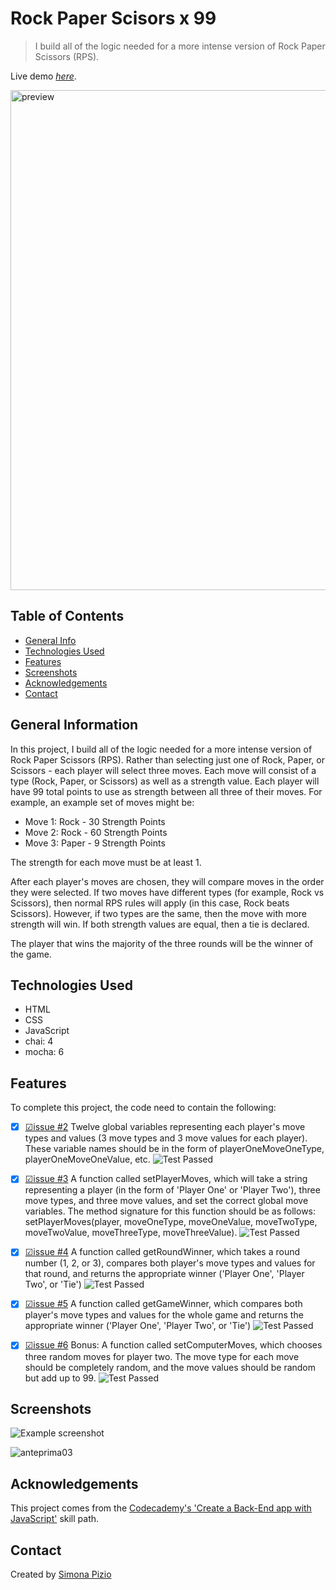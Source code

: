 # Rock Paper Scisors x 99
> I build all of the logic needed for a more intense version of Rock Paper Scissors (RPS).

Live demo [_here_](https://www.example.com). <!-- If you have the project hosted somewhere, include the link here. -->

<img src="https://github.com/SimonaPiz/rock-paper-scisors-x99/assets/91121660/be81894f-507c-4166-ad67-f3de74f8048e" width="800px" alt="preview" title="preview"/>

## Table of Contents
* [General Info](#general-information)
* [Technologies Used](#technologies-used)
* [Features](#features)
* [Screenshots](#screenshots)
* [Acknowledgements](#acknowledgements)
* [Contact](#contact)
<!-- * [License](#license) -->


## General Information
In this project, I build all of the logic needed for a more intense version of Rock Paper Scissors (RPS). Rather than selecting just one of Rock, Paper, or Scissors - each player will select three moves. Each move will consist of a type (Rock, Paper, or Scissors) as well as a strength value. Each player will have 99 total points to use as strength between all three of their moves. For example, an example set of moves might be:

- Move 1: Rock - 30 Strength Points
- Move 2: Rock - 60 Strength Points
- Move 3: Paper - 9 Strength Points

The strength for each move must be at least 1.

After each player's moves are chosen, they will compare moves in the order they were selected. If two moves have different types (for example, Rock vs Scissors), then normal RPS rules will apply (in this case, Rock beats Scissors). However, if two types are the same, then the move with more strength will win. If both strength values are equal, then a tie is declared.

The player that wins the majority of the three rounds will be the winner of the game.


## Technologies Used
- HTML
- CSS
- JavaScript
- chai: 4
- mocha: 6


## Features
To complete this project, the code need to contain the following:

- [x] [☑issue #2](https://github.com/SimonaPiz/rock-paper-scisors-x99/issues/2) Twelve global variables representing each player's move types and values (3 move types and 3 move values for each player). These variable names should be in the form of playerOneMoveOneType, playerOneMoveOneValue, etc.
      ![Test Passed](https://user-images.githubusercontent.com/91121660/270665752-630bb36d-d991-4498-a54c-e144c03a9af0.png)
      
- [x] [☑issue #3](https://github.com/SimonaPiz/rock-paper-scisors-x99/issues/3) A function called setPlayerMoves, which will take a string representing a player (in the form of 'Player One' or 'Player Two'), three move types, and three move values, and set the correct global move variables. The method signature for this function should be as follows: setPlayerMoves(player, moveOneType, moveOneValue, moveTwoType, moveTwoValue, moveThreeType, moveThreeValue).
      ![Test Passed](https://github.com/SimonaPiz/rock-paper-scisors-x99/assets/91121660/91d66d6d-b61f-4088-ba13-3ba99a831ab8)
      
- [x] [☑issue #4](https://github.com/SimonaPiz/rock-paper-scisors-x99/issues/4) A function called getRoundWinner, which takes a round number (1, 2, or 3), compares both player's move types and values for that round, and returns the appropriate winner ('Player One', 'Player Two', or 'Tie')
      ![Test Passed](https://github.com/SimonaPiz/rock-paper-scisors-x99/assets/91121660/bdb244c4-47e2-433e-ad5a-96e531c39e9a)
      
- [x] [☑issue #5](https://github.com/SimonaPiz/rock-paper-scisors-x99/issues/5) A function called getGameWinner, which compares both player's move types and values for the whole game and returns the appropriate winner ('Player One', 'Player Two', or 'Tie')
      ![Test Passed](https://github.com/SimonaPiz/rock-paper-scisors-x99/assets/91121660/6f85096f-8863-4a7c-9f74-08f491995226)
      
- [x] [☑issue #6](https://github.com/SimonaPiz/rock-paper-scisors-x99/issues/6) Bonus: A function called setComputerMoves, which chooses three random moves for player two. The move type for each move should be completely random, and the move values should be random but add up to 99.
      ![Test Passed](https://github.com/SimonaPiz/rock-paper-scisors-x99/assets/91121660/7385e9eb-6ef2-4a53-9851-0f4dff73dba5)
      
## Screenshots
![Example screenshot](https://github.com/SimonaPiz/rock-paper-scisors-x99/assets/91121660/be81894f-507c-4166-ad67-f3de74f8048e)

![anteprima03](https://github.com/SimonaPiz/rock-paper-scisors-x99/assets/91121660/5612d5c0-09f1-4f5f-b03e-c1a7f5feb074)

<!-- If you have screenshots you'd like to share, include them here. -->

## Acknowledgements
This project comes from the [Codecademy's 'Create a Back-End app with JavaScript'](https://www.codecademy.com/enrolled/paths/create-a-back-end-app-with-javascript) skill path.

## Contact
Created by [Simona Pizio](https://github.com/SimonaPiz)


<!-- Optional -->
<!-- ## License -->
<!-- This project is open source and available under the [... License](). -->

<!-- You don't have to include all sections - just the one's relevant to your project -->
